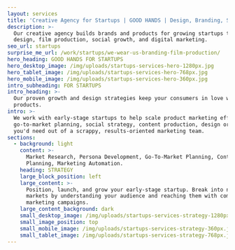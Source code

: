 ```yaml
---
layout: services
title: 'Creative Agency for Startups | GOOD HANDS | Design, Branding, Strategy'
description: >-
  Our creative agency builds brands and products for growing startups through
  design, film production, social growth, and digital marketing.
seo_url: startups
surprise_me_url: /work/startups/we-wear-us-branding-film-production/
hero_heading: GOOD HANDS FOR STARTUPS
hero_desktop_image: /img/uploads/startups-services-hero-1280px.jpg
hero_tablet_image: /img/uploads/startups-services-hero-768px.jpg
hero_mobile_image: /img/uploads/startups-services-hero-360px.jpg
intro_subheading: FOR STARTUPS
intro_heading: >-
  Our proven growth and design strategies keep your consumers in love with your
  products.
intro: >-
  We work with early-stage startups to help scale product marketing efforts,
  go-to-market planning, social strategy, content production, design or anything
  you'd need out of a scrappy, results-oriented marketing team.
sections:
  - background: light
    content: >-
      Market Research, Persona Development, Go-To-Market Planning, Content
      Planning, Marketing Automation.
    heading: STRATEGY
    large_block_position: left
    large_content: >-
      Position, launch, and grow your early-stage startup. Break into new
      markets by understanding your audience and reaching them with compelling
      marketing campaigns.
    large_content_background: dark
    small_desktop_image: /img/uploads/startups-services-strategy-1280px.jpg
    small_image_position: top
    small_mobile_image: /img/uploads/startups-services-strategy-360px.jpg
    small_tablet_image: /img/uploads/startups-services-strategy-768px.jpg
---
```


